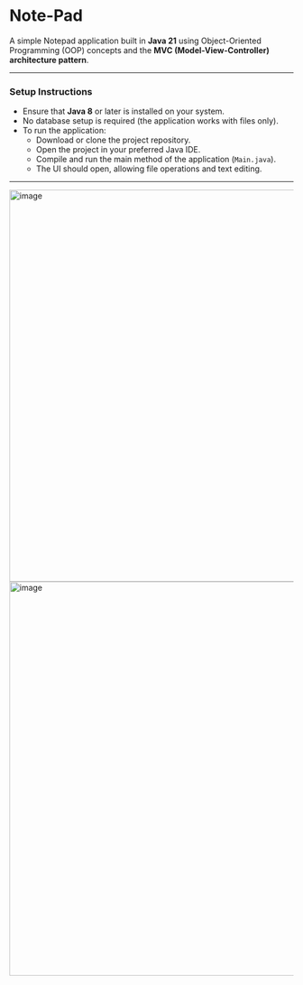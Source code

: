 # Note-Pad
A simple Notepad application built in **Java 21** using Object-Oriented Programming (OOP) concepts and the **MVC (Model-View-Controller) architecture pattern**.
***

### Setup Instructions

- Ensure that **Java 8** or later is installed on your system.
- No database setup is required (the application works with files only).
- To run the application:
    - Download or clone the project repository.
    - Open the project in your preferred Java IDE.
    - Compile and run the main method of the application (`Main.java`).
    - The UI should open, allowing file operations and text editing.

***
<img width="789" height="695" alt="image" src="https://github.com/user-attachments/assets/37a61af2-7ccd-4c68-9d42-17c4b9a0360c" />
<img width="786" height="699" alt="image" src="https://github.com/user-attachments/assets/1fdfb280-8550-434f-add2-caf2807a1c01" />
